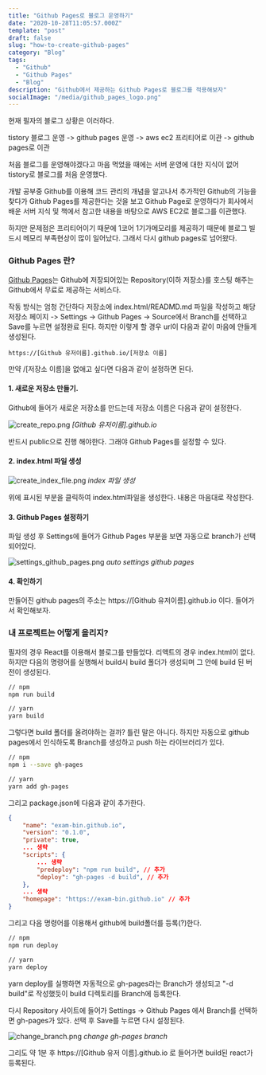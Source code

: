 ```yaml
---
title: "Github Pages로 블로그 운영하기"
date: "2020-10-28T11:05:57.000Z"
template: "post"
draft: false
slug: "how-to-create-github-pages"
category: "Blog"
tags:
  - "Github"
  - "Github Pages"
  - "Blog"
description: "Github에서 제공하는 Github Pages로 블로그를 적용해보자"
socialImage: "/media/github_pages_logo.png"
---
```


현재 필자의 블로그 상황은 이러하다.

tistory 블로그 운영 -> github pages 운영 -> aws ec2 프리티어로 이관 -> github pages로 이관

처음 블로그를 운영해야겠다고 마음 먹었을 때에는 서버 운영에 대한 지식이 없어 tistory로 블로그를 처음 운영했다. 

개발 공부중 Github를 이용해 코드 관리의 개념을 알고나서 추가적인 Github의 기능을 찾다가 Github Pages를 제공한다는 것을 보고 Github Page로 운영하다가 회사에서 배운 서버 지식 및 책에서 참고한 내용을 바탕으로 AWS EC2로 블로그를 이관했다.

하지만 문제점은 프리티어이기 때문에 1코어 1기가메모리를 제공하기 때문에 블로그 빌드시 메모리 부족현상이 많이 일어났다. 그래서 다시 github pages로 넘어왔다.

### Github Pages 란?
[Github Pages](https://pages.github.com/)는 Github에 저장되어있는 Repository(이하 저장소)를 호스팅 해주는 Github에서 무료로 제공하는 서비스다.

작동 방식는 엄청 간단하다 저장소에 index.html/READMD.md 파일을 작성하고 해당 저장소 페이지 -> Settings -> Github Pages -> Source에서 Branch를 선택하고 Save를 누르면 설정완료 된다. 하지만 이렇게 할 경우 url이 다음과 같이 마음에 안들게 생성된다.

```
https://[Github 유저이름].github.io/[저장소 이름]
```

만약 /[저장소 이름]을 없애고 싶다면 다음과 같이 설정하면 된다.

#### 1. 새로운 저장소 만들기.
Github에 들어가 새로운 저장소를 만드는데 저장소 이름은 다음과 같이 설정한다.

![create_repo.png](/media/create_repo.png) *[Github 유저이름].github.io*

반드시 public으로 진행 해야한다. 그래야 Github Pages를 설정할 수 있다.

#### 2. index.html 파일 생성
![create_index_file.png](/media/create_index_file.png) *index 파일 생성*

위에 표시된 부분을 클릭하여 index.html파일을 생성한다. 내용은 마음대로 작성한다.

#### 3. Github Pages 설정하기
파일 생성 후 Settings에 들어가 Github Pages 부분을 보면 자동으로 branch가 선택되어있다.

![settings_github_pages.png](/media/settings_github_pages.png) *auto settings github pages*

#### 4. 확인하기
만들어진 github pages의 주소는 https://[Github 유저이름].github.io 이다.
들어가서 확인해보자.


### 내 프로젝트는 어떻게 올리지?
필자의 경우 React를 이용해서 블로그를 만들었다. 리액트의 경우 index.html이 없다. 하지만 다음의 명령어를 실행해서 build시 build 폴더가 생성되며 그 안에 build 된 버전이 생성된다.

``` bash
// npm
npm run build

// yarn
yarn build
```

그렇다면 build 폴더를 올려야하는 걸까? 틀린 말은 아니다. 하지만 자동으로 github pages에서 인식하도록 Branch를 생성하고 push 하는 라이브러리가 있다.

``` bash
// npm
npm i --save gh-pages

// yarn
yarn add gh-pages
```

그리고 package.json에 다음과 같이 추가한다.

``` json
{
    "name": "exam-bin.github.io",
    "version": "0.1.0",
    "private": true,
    ... 생략
    "scripts": {
        ... 생략
        "predeploy": "npm run build", // 추가
        "deploy": "gh-pages -d build", // 추가
    },
    ... 생략
    "homepage": "https://exam-bin.github.io" // 추가
}
```

그리고 다음 명령어를 이용해서 github에 build폴더를 등록(?)한다.

``` bash
// npm
npm run deploy

// yarn
yarn deploy
```

yarn deploy를 실행하면 자동적으로 gh-pages라는 Branch가 생성되고 "-d build"로 작성했듯이 build 디렉토리를 Branch에 등록한다.

다시 Repository 사이트에 들어가 Settings -> Github Pages 에서 Branch를 선택하면 gh-pages가 있다. 선택 후 Save를 누르면 다시 설정된다.

![change_branch.png](/media/change_branch.png) *change gh-pages branch*

그리도 약 1분 후 https://[Github 유저 이름].github.io 로 들어가면 build된 react가 등록된다.